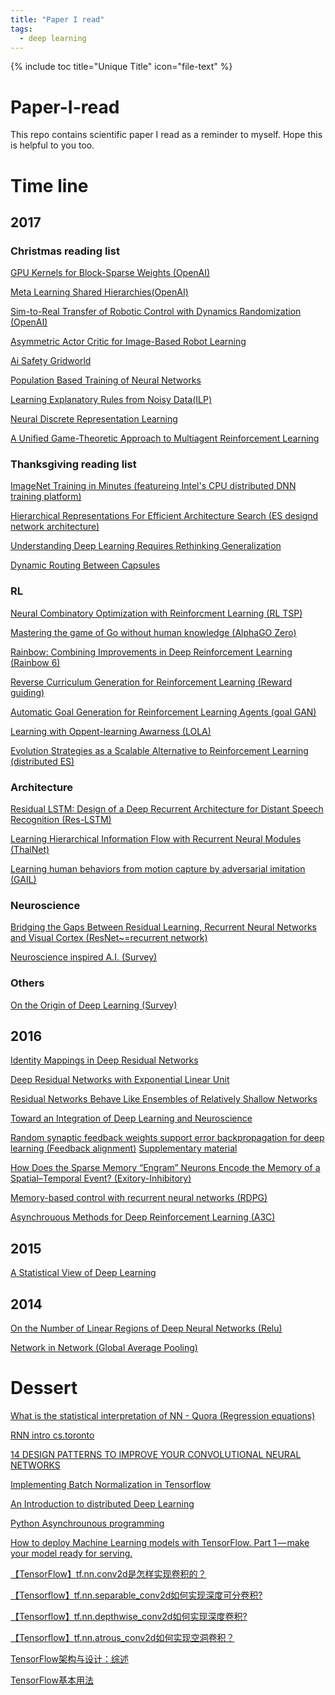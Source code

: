 ```yaml
---
title: "Paper I read"
tags:
  - deep learning
---
```


{% include toc title="Unique Title" icon="file-text" %}

# Paper-I-read
This repo contains scientific paper I read as a reminder to myself. Hope this is helpful to you too.

# Time line

## 2017

### Christmas reading list

[GPU Kernels for Block-Sparse Weights (OpenAI)](https://s3-us-west-2.amazonaws.com/openai-assets/blocksparse/blocksparsepaper.pdf)

[Meta Learning Shared Hierarchies(OpenAI)](https://arxiv.org/pdf/1710.09767.pdf)

[Sim-to-Real Transfer of Robotic Control with Dynamics Randomization (OpenAI)](https://arxiv.org/pdf/1710.06537.pdf)

[Asymmetric Actor Critic for Image-Based Robot Learning](https://arxiv.org/pdf/1710.06542.pdf)

[Ai Safety Gridworld](https://arxiv.org/pdf/1711.09883.pdf)

[Population Based Training of Neural Networks](https://arxiv.org/abs/1711.09846)

[Learning Explanatory Rules from Noisy Data(ILP)](https://arxiv.org/pdf/1711.04574.pdf)

[Neural Discrete Representation Learning](https://arxiv.org/pdf/1711.00937.pdf)

[A Unified Game-Theoretic Approach to
Multiagent Reinforcement Learning](https://arxiv.org/pdf/1711.00832.pdf)

### Thanksgiving reading list

[ImageNet Training in Minutes
(featureing Intel's CPU distributed DNN training platform)](https://arxiv.org/pdf/1709.05011.pdf)

[Hierarchical Representations For Efficient Architecture Search (ES designd network architecture)](https://arxiv.org/pdf/1711.00436.pdf)

[Understanding Deep Learning Requires Rethinking Generalization ](https://arxiv.org/pdf/1611.03530.pdf)

[Dynamic Routing Between Capsules](https://arxiv.org/pdf/1710.09829.pdf)

### RL

[Neural Combinatory Optimization with Reinforcment Learning (RL TSP)](https://arxiv.org/pdf/1611.09940.pdf)

[Mastering the game of Go without human knowledge (AlphaGO Zero)](https://www.nature.com/articles/nature24270.epdf?author_access_token=VJXbVjaSHxFoctQQ4p2k4tRgN0jAjWel9jnR3ZoTv0PVW4gB86EEpGqTRDtpIz-2rmo8-KG06gqVobU5NSCFeHILHcVFUeMsbvwS-lxjqQGg98faovwjxeTUgZAUMnRQ)

[Rainbow: Combining Improvements in Deep Reinforcement Learning (Rainbow 6)](https://yhyu13.github.io/DeepMind-Rainbow/)

[Reverse Curriculum Generation for Reinforcement Learning (Reward guiding)](https://arxiv.org/pdf/1707.05300.pdf)

[Automatic Goal Generation for Reinforcement Learning Agents (goal GAN)](https://arxiv.org/pdf/1705.06366.pdf)

[Learning with Oppent-learning Awarness (LOLA)](https://arxiv.org/pdf/1709.04326.pdf)

[Evolution Strategies as a
Scalable Alternative to Reinforcement Learning (distributed ES)](https://arxiv.org/pdf/1703.03864.pdf)

### Architecture

[Residual LSTM: Design of a Deep Recurrent Architecture for Distant Speech
Recognition (Res-LSTM)](https://arxiv.org/pdf/1701.03360.pdf)

[Learning Hierarchical Information Flow with Recurrent Neural Modules (ThalNet)](https://pdfs.semanticscholar.org/76d1/9efb925b33e67d93c94a9cab242889186485.pdf)

[Learning human behaviors from motion capture by adversarial imitation (GAIL)](https://arxiv.org/pdf/1707.02201.pdf)

### Neuroscience

[Bridging the Gaps Between Residual Learning,
Recurrent Neural Networks and Visual Cortex (ResNet~=recurrent network)](https://arxiv.org/pdf/1604.03640.pdf)

[Neuroscience inspired A.I. (Survey)](http://www.cell.com/neuron/abstract/S0896-6273(17)30509-3)

### Others

[On the Origin of Deep Learning (Survey)](https://arxiv.org/pdf/1702.07800.pdf)

## 2016

[Identity Mappings in Deep Residual Networks](https://arxiv.org/pdf/1603.05027.pdf)

[Deep Residual Networks with Exponential Linear Unit](https://arxiv.org/pdf/1604.04112.pdf)

[Residual Networks Behave Like Ensembles of
Relatively Shallow Networks](https://arxiv.org/pdf/1605.06431.pdf)

[Toward an Integration of Deep Learning and Neuroscience](http://journal.frontiersin.org/article/10.3389/fncom.2016.00094/full)

[Random synaptic feedback weights support error backpropagation for deep learning (Feedback alignment)](https://www.nature.com/articles/ncomms13276#s1)
[Supplementary material](https://images.nature.com/original/nature-assets/ncomms/2016/161108/ncomms13276/extref/ncomms13276-s1.pdf)

[How Does the Sparse Memory “Engram” Neurons Encode the Memory of a Spatial–Temporal Event? (Exitory-Inhibitory)](https://www.frontiersin.org/articles/10.3389/fncir.2016.00061/full)

[Memory-based control with recurrent neural networks (RDPG)](http://rll.berkeley.edu/deeprlworkshop/papers/rdpg.pdf)

[Asynchrouous Methods for Deep Reinforcement Learning (A3C)](https://arxiv.org/pdf/1602.01783.pdf)

## 2015

[A Statistical View of Deep Learning](http://blog.shakirm.com/wp-content/uploads/2015/07/SVDL.pdf)

## 2014

[On the Number of Linear Regions of Deep Neural Networks (Relu)](https://arxiv.org/pdf/1402.1869.pdf)

[Network in Network (Global Average Pooling)](https://arxiv.org/pdf/1312.4400.pdf)

# Dessert 
[What is the statistical interpretation of NN - Quora (Regression equations)](https://www.quora.com/What-is-a-statistical-interpretation-of-neural-networks)

[RNN intro cs.toronto](http://www.cs.toronto.edu/~urtasun/courses/CSC2541_Winter17/RNN.pdf)

[14 DESIGN PATTERNS TO IMPROVE YOUR CONVOLUTIONAL NEURAL NETWORKS](https://www.topbots.com/14-design-patterns-improve-convolutional-neural-network-cnn-architecture/)

[Implementing Batch Normalization in Tensorflow](https://r2rt.com/implementing-batch-normalization-in-tensorflow.html)

[An Introduction to distributed Deep Learning](https://seba-1511.github.io/dist_blog/)

[Python Asynchrounous programming](https://www.youtube.com/watch?v=cYUr0BveIkY)

[How to deploy Machine Learning models with TensorFlow. Part 1 — make your model ready for serving.](https://towardsdatascience.com/how-to-deploy-machine-learning-models-with-tensorflow-part-1-make-your-model-ready-for-serving-776a14ec3198)

[【TensorFlow】tf.nn.conv2d是怎样实现卷积的？](http://blog.csdn.net/mao_xiao_feng/article/details/78004522)

[【Tensorflow】tf.nn.separable_conv2d如何实现深度可分卷积?](http://blog.csdn.net/mao_xiao_feng/article/details/78002811)

[【Tensorflow】tf.nn.depthwise_conv2d如何实现深度卷积?](http://blog.csdn.net/mao_xiao_feng/article/details/78003476)

[【Tensorflow】tf.nn.atrous_conv2d如何实现空洞卷积？](http://blog.csdn.net/mao_xiao_feng/article/details/78003730)

[TensorFlow架构与设计：综述](http://www.jianshu.com/p/a5574ebcdeab)

[TensorFlow基本用法](https://yjango.gitbooks.io/superorganism/content/tensorflowji_ben_yong_fa.html)
